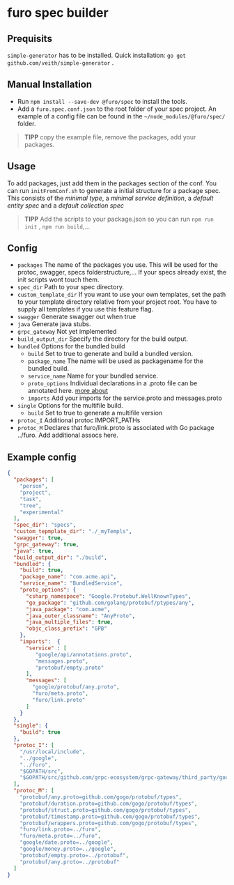 # furo spec builder
## Prequisits
`simple-generator` has to be installed. Quick installation: `go get github.com/veith/simple-generator` .

## Manual Installation
- Run `npm install --save-dev @furo/spec` to install the tools.
- Add a `furo.spec.conf.json` to the root folder of your spec project. 
  An example of a config file can be found in the `~/node_modules/@furo/spec/` folder. 

> **TIPP** copy the example file, remove the packages, add your packages.
    

## Usage

To add packages, just add them in the packages section of the conf. 
You can run `initFromConf.sh` to generate a initial structure for a package spec. 
This consists of the *minimal type*, a *minimal service definition*, a *default entity spec*
and a *default collection spec*     

> **TIPP** Add the scripts to your package.json so you can run `npm run init` , `npm run build`,... 
> 
## Config


- `packages` The name of the packages you use. This will be used for the protoc, swagger, specs folderstructure,... If your specs already exist, the init scripts wont touch them.
- `spec_dir` Path to your spec directory.
- `custom_template_dir` If you want to use your own templates, set the path to your template directory relative from your project root. You have to supply all templates if you use this feature flag.
- `swagger` Generate swagger out when true 
- `java` Generate java stubs. 
- `grpc_gateway` Not yet implemented 
- `build_output_dir` Specify the directory for the build output. 
- `bundled` Options for the bundled build
    - `build` Set to true to generate and build a bundled version.
    - `package_name` The name will be used as packagename for the bundled build.
    - `service_name` Name for your bundled service.
    - `proto_options` Individual declarations in a .proto file can be annotated here. [more about](https://developers.google.com/protocol-buffers/docs/proto3#options)
    - `imports` Add your imports for the service.proto and messages.proto
- `single` Options for the multifile build.
    - `build` Set to true to generate a multifile version
- `protoc_I` Additional protoc IMPORT_PATHs
- `protoc_M` Declares that furo/link.proto is associated with Go package ../furo. Add additional assocs here.   

## Example config

```json
{
  "packages": [
    "person",
    "project",
    "task",
    "tree",
    "experimental"
  ],
  "spec_dir": "specs",
  "custom_tepmplate_dir": "./_myTempls",
  "swagger": true,
  "grpc_gateway": true,
  "java": true,
  "build_output_dir": "./build",
  "bundled": {
    "build": true,
    "package_name": "com.acme.api",
    "service_name": "BundledService",
    "proto_options": {
      "csharp_namespace": "Google.Protobuf.WellKnownTypes",
      "go_package": "github.com/golang/protobuf/ptypes/any",
      "java_package": "com.acme",
      "java_outer_classname": "AnyProto",
      "java_multiple_files": true,
      "objc_class_prefix": "GPB"
    },
    "imports":  {
      "service" : [
         "google/api/annotations.proto",
         "messages.proto",
         "protobuf/empty.proto"
      ],
      "messages": [
        "google/protobuf/any.proto",
        "furo/meta.proto",
        "furo/link.proto"
      ]
    }
  },
  "single": {
    "build": true
  },
  "protoc_I": [
    "/usr/local/include",
    "../google",
    "../furo",
    "$GOPATH/src",
    "$GOPATH/src/github.com/grpc-ecosystem/grpc-gateway/third_party/googleapis"
  ],
  "protoc_M": [
    "protobuf/any.proto=github.com/gogo/protobuf/types",
    "protobuf/duration.proto=github.com/gogo/protobuf/types",
    "protobuf/struct.proto=github.com/gogo/protobuf/types",
    "protobuf/timestamp.proto=github.com/gogo/protobuf/types",
    "protobuf/wrappers.proto=github.com/gogo/protobuf/types",
    "furo/link.proto=../furo",
    "furo/meta.proto=../furo",
    "google/date.proto=../google",
    "google/money.proto=../google",
    "protobuf/empty.proto=../protobuf",
    "protobuf/any.proto=../protobuf"
  ]
}

```
